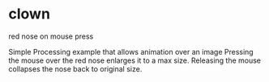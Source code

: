 # clown
red nose on mouse press

Simple Processing example that allows animation over an image
Pressing the mouse over the red nose enlarges it to a max size.
Releasing the mouse collapses the nose back to original size.
